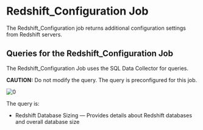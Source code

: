 # Redshift_Configuration Job

The Redshift_Configuration job returns additional configuration settings from Redshift servers.

## Queries for the Redshift_Configuration Job

The Redshift_Configuration Job uses the SQL Data Collector for queries.

**CAUTION:** Do not modify the query. The query is preconfigured for this job.

![0](/img/product_docs/accessanalyzer/11.6/solutions/databases/redshift/collection/0.collectionconfiguration.webp)

The query is:

- Redshift Database Sizing — Provides details about Redshift databases and overall database size
